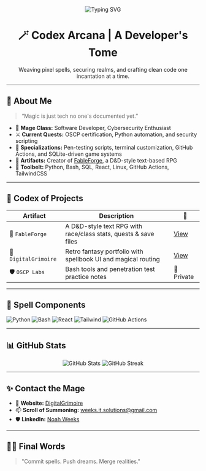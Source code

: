 <!-- Animated Typing Header -->
<p align="center">
  <img src="https://readme-typing-svg.demolab.com?font=Fira+Code&pause=1000&color=8F48F7&center=true&vCenter=true&width=600&lines=Noah+Weeks;Digital+Mage+%7C+Cybersecurity+Apprentice+%7C+Code+Conjurer" alt="Typing SVG" />
</p>

<h1 align="center">🪄 Codex Arcana | A Developer's Tome</h1>
<p align="center">Weaving pixel spells, securing realms, and crafting clean code one incantation at a time.</p>

---

## 🧙 About Me

> “Magic is just tech no one's documented yet.”

- 🧠 **Mage Class:** Software Developer, Cybersecurity Enthusiast  
- ⚔️ **Current Quests:** OSCP certification, Python automation, and security scripting  
- 🔮 **Specializations:** Pen-testing scripts, terminal customization, GitHub Actions, and SQLite-driven game systems  
- 📖 **Artifacts:** Creator of [FableForge](https://github.com/Nullgrimoire/FableForge), a D&D-style text-based RPG  
- 🧰 **Toolbelt:** Python, Bash, SQL, React, Linux, GitHub Actions, TailwindCSS  

---

## 📜 Codex of Projects

| Artifact        | Description                                      | 🔗 |
|----------------|--------------------------------------------------|----|
| 🐉 `FableForge` | A D&D-style text RPG with race/class stats, quests & save files | [View](https://github.com/Nullgrimoire/FableForge) |
| 📕 `DigitalGrimoire` | Retro fantasy portfolio with spellbook UI and magical routing | [View](https://github.com/Nullgrimoire/DigitalGrimoire) |
| 🛡️ `OSCP Labs` | Bash tools and penetration test practice notes | 🔐 Private |

---

## 🧰 Spell Components

![Python](https://img.shields.io/badge/-Python-3776AB?style=for-the-badge&logo=python&logoColor=white)
![Bash](https://img.shields.io/badge/-Bash-4EAA25?style=for-the-badge&logo=gnu-bash&logoColor=white)
![React](https://img.shields.io/badge/-React-61DAFB?style=for-the-badge&logo=react&logoColor=black)
![Tailwind](https://img.shields.io/badge/-Tailwind-38B2AC?style=for-the-badge&logo=tailwind-css&logoColor=white)
![GitHub Actions](https://img.shields.io/badge/-GitHub%20Actions-2088FF?style=for-the-badge&logo=github-actions&logoColor=white)

---

## 📊 GitHub Stats

<p align="center">
  <img src="https://github-readme-stats.vercel.app/api?username=Nullgrimoire&show_icons=true&theme=tokyonight" alt="GitHub Stats" />
  <img src="https://github-readme-streak-stats.herokuapp.com/?user=Nullgrimoire&theme=tokyonight" alt="GitHub Streak" />
</p>

---

## ✨ Contact the Mage

- 📜 **Website:** [DigitalGrimoire](https://nullgrimoire.github.io/DigitalGrimoire/)  
- 📫 **Scroll of Summoning:** [weeks.it.solutions@gmail.com](mailto:weeks.it.solutions@gmail.com)
- 🛡️ **LinkedIn:** [Noah Weeks](https://linkedin.com/in/noahweeks)

---

## 🧙‍♂️ Final Words

> "Commit spells. Push dreams. Merge realities."